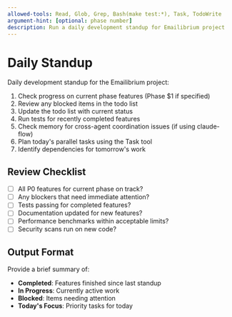 ```yaml
---
allowed-tools: Read, Glob, Grep, Bash(make test:*), Task, TodoWrite
argument-hint: [optional: phase number]
description: Run a daily development standup for Emailibrium project
---
```


# Daily Standup

Daily development standup for the Emailibrium project:

1. Check progress on current phase features (Phase $1 if specified)
2. Review any blocked items in the todo list
3. Update the todo list with current status
4. Run tests for recently completed features
5. Check memory for cross-agent coordination issues (if using claude-flow)
6. Plan today's parallel tasks using the Task tool
7. Identify dependencies for tomorrow's work

## Review Checklist

- [ ] All P0 features for current phase on track?
- [ ] Any blockers that need immediate attention?
- [ ] Tests passing for completed features?
- [ ] Documentation updated for new features?
- [ ] Performance benchmarks within acceptable limits?
- [ ] Security scans run on new code?

## Output Format

Provide a brief summary of:

- **Completed**: Features finished since last standup
- **In Progress**: Currently active work
- **Blocked**: Items needing attention
- **Today's Focus**: Priority tasks for today
